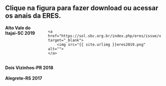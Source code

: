 ﻿---
layout: page-fullwidth
title: ""
#meta_title: "Duvidas? Entre em contato conosco"
subheadline: ""
#teaser: "Entre em contato conosco pelo e-mail #eres2020.uem@gmail.com"
permalink: "/anais/"
header:
   image_fullwidth: banner_eres2020.png
---

<h2>Clique na figura para fazer download ou acessar os anais da ERES.</h2>


<div class="medium-8 columns t30">      
	<b>Alto Vale do Itajai-SC 2019</b>
	
	<a href="https://sol.sbc.org.br/index.php/eres/issue/view/474" target="_blank">
		<img src="{{ site.urlimg }}eres2019.png" alt="">
	</a>
</div><!-- /.medium-8.columns -->

<br> 

<div class="medium-8 columns t30">
      <b>Dois Vizinhos-PR 2018</b>	
	<a href="https://sol.sbc.org.br/index.php/eres/issue/view/526" target="_blank">
		<img src="{{ site.urlimg }}eres2018.png" alt=""></a> 
</div><!-- /.medium-8.columns -->

<br> 

<div class="medium-8 columns t30">
	<b>Alegrete-RS 2017</b>
	<a href="https://sol.sbc.org.br/index.php/eres/issue/view/527" target="_blank">  	
		<img src="{{ site.urlimg }}eres2017.png" alt="">
	</a>
</div><!-- /.medium-8.columns -->



<div class="row t30">	
	<img src="{{ site.urlimg }}promocao_apoio_logos.png" alt="" align="center">
</div><!-- /.row -->









